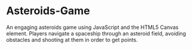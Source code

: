 # Asteroids-Game
An engaging asteroids game using JavaScript and the HTML5 Canvas element. Players navigate a spaceship through an asteroid field, avoiding obstacles and shooting at them in order to get points.
